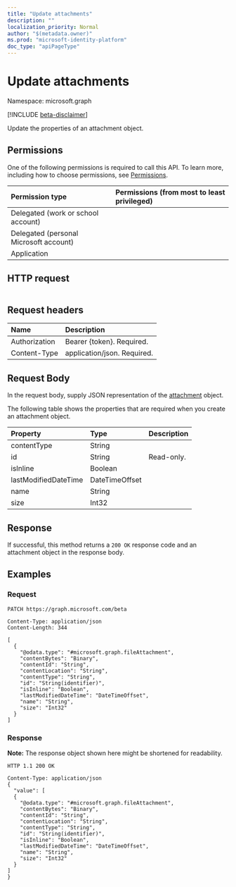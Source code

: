 ```yaml
---
title: "Update attachments"
description: ""
localization_priority: Normal
author: "$(metadata.owner)"
ms.prod: "microsoft-identity-platform"
doc_type: "apiPageType"
---
```


# Update attachments

Namespace: microsoft.graph

[!INCLUDE [beta-disclaimer](../../includes/beta-disclaimer.md)]

Update the properties of an attachment object.

## Permissions

One of the following permissions is required to call this API. To learn more, including how to choose permissions, see [Permissions](/graph/permissions-reference).

| Permission type                        | Permissions (from most to least privileged) |
| :------------------------------------- | :------------------------------------------ |
| Delegated (work or school account)     |                                             |
| Delegated (personal Microsoft account) |                                             |
| Application                            |                                             |

## HTTP request

<!-- {
  "blockType": "ignored"
}
-->

```http

```

## Request headers

| Name          | Description                 |
| :------------ | :-------------------------- |
| Authorization | Bearer {token}. Required.   |
| Content-Type  | application/json. Required. |

## Request Body

In the request body, supply JSON representation of the [attachment](../resources/-attachment.md) object.

<!-- Actions and Functions -->

<!-- CRUD Methods -->

The following table shows the properties that are required when you create an attachment object.

| Property             | Type           | Description |
| :------------------- | :------------- | :---------- |
| contentType          | String         |             |
| id                   | String         | Read-only.  |
| isInline             | Boolean        |             |
| lastModifiedDateTime | DateTimeOffset |             |
| name                 | String         |             |
| size                 | Int32          |             |

## Response

If successful, this method returns a `200 OK` response code and an attachment object in the response body.

## Examples

### Request

<!-- {
  "blockType": "request",
  "name": "update_attachments"
}
-->

```http
PATCH https://graph.microsoft.com/beta

Content-Type: application/json
Content-Length: 344

[
  {
    "@odata.type": "#microsoft.graph.fileAttachment",
    "contentBytes": "Binary",
    "contentId": "String",
    "contentLocation": "String",
    "contentType": "String",
    "id": "String(identifier)",
    "isInline": "Boolean",
    "lastModifiedDateTime": "DateTimeOffset",
    "name": "String",
    "size": "Int32"
  }
]

```

### Response

**Note:** The response object shown here might be shortened for readability.

<!-- {
  "blockType": "response",
  "truncated": true,
  "@odata.type": "$(this.ReturnTypeFullName)"
}
-->

```http
HTTP 1.1 200 OK

Content-Type: application/json
{
  "value": [
  {
    "@odata.type": "#microsoft.graph.fileAttachment",
    "contentBytes": "Binary",
    "contentId": "String",
    "contentLocation": "String",
    "contentType": "String",
    "id": "String(identifier)",
    "isInline": "Boolean",
    "lastModifiedDateTime": "DateTimeOffset",
    "name": "String",
    "size": "Int32"
  }
]
}

```
